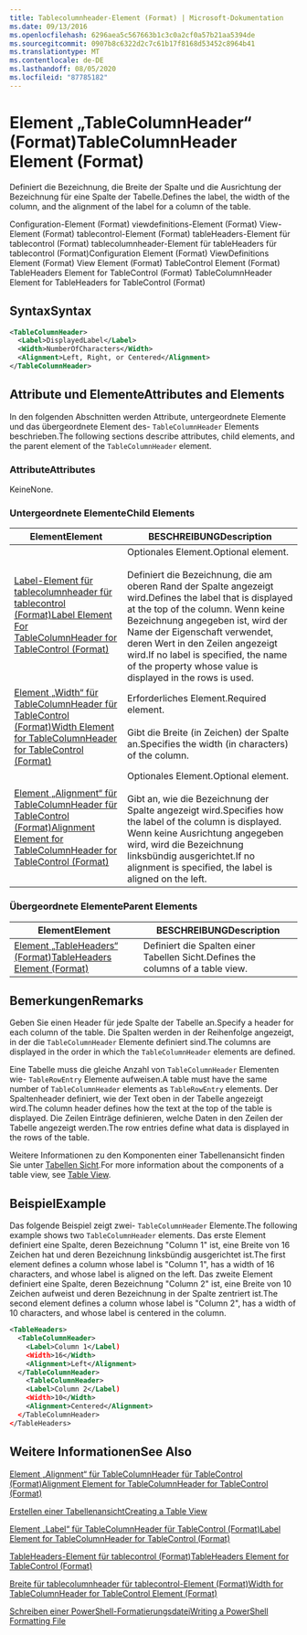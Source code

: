 ```yaml
---
title: Tablecolumnheader-Element (Format) | Microsoft-Dokumentation
ms.date: 09/13/2016
ms.openlocfilehash: 6296aea5c567663b1c3c0a2cf0a57b21aa5394de
ms.sourcegitcommit: 0907b8c6322d2c7c61b17f8168d53452c8964b41
ms.translationtype: MT
ms.contentlocale: de-DE
ms.lasthandoff: 08/05/2020
ms.locfileid: "87785182"
---
```

# <a name="tablecolumnheader-element-format"></a><span data-ttu-id="e9d9c-102">Element „TableColumnHeader“ (Format)</span><span class="sxs-lookup"><span data-stu-id="e9d9c-102">TableColumnHeader Element (Format)</span></span>

<span data-ttu-id="e9d9c-103">Definiert die Bezeichnung, die Breite der Spalte und die Ausrichtung der Bezeichnung für eine Spalte der Tabelle.</span><span class="sxs-lookup"><span data-stu-id="e9d9c-103">Defines the label, the width of the column, and the alignment of the label for a column of the table.</span></span>

<span data-ttu-id="e9d9c-104">Configuration-Element (Format) viewdefinitions-Element (Format) View-Element (Format) tablecontrol-Element (Format) tableHeaders-Element für tablecontrol (Format) tablecolumnheader-Element für tableHeaders für tablecontrol (Format)</span><span class="sxs-lookup"><span data-stu-id="e9d9c-104">Configuration Element (Format) ViewDefinitions Element (Format) View Element (Format) TableControl Element (Format) TableHeaders Element for TableControl (Format) TableColumnHeader Element for TableHeaders for TableControl (Format)</span></span>

## <a name="syntax"></a><span data-ttu-id="e9d9c-105">Syntax</span><span class="sxs-lookup"><span data-stu-id="e9d9c-105">Syntax</span></span>

```xml
<TableColumnHeader>
  <Label>DisplayedLabel</Label>
  <Width>NumberOfCharacters</Width>
  <Alignment>Left, Right, or Centered</Alignment>
</TableColumnHeader>
```

## <a name="attributes-and-elements"></a><span data-ttu-id="e9d9c-106">Attribute und Elemente</span><span class="sxs-lookup"><span data-stu-id="e9d9c-106">Attributes and Elements</span></span>

<span data-ttu-id="e9d9c-107">In den folgenden Abschnitten werden Attribute, untergeordnete Elemente und das übergeordnete Element des- `TableColumnHeader` Elements beschrieben.</span><span class="sxs-lookup"><span data-stu-id="e9d9c-107">The following sections describe attributes, child elements, and the parent element of the `TableColumnHeader` element.</span></span>

### <a name="attributes"></a><span data-ttu-id="e9d9c-108">Attribute</span><span class="sxs-lookup"><span data-stu-id="e9d9c-108">Attributes</span></span>

<span data-ttu-id="e9d9c-109">Keine</span><span class="sxs-lookup"><span data-stu-id="e9d9c-109">None.</span></span>

### <a name="child-elements"></a><span data-ttu-id="e9d9c-110">Untergeordnete Elemente</span><span class="sxs-lookup"><span data-stu-id="e9d9c-110">Child Elements</span></span>

|<span data-ttu-id="e9d9c-111">Element</span><span class="sxs-lookup"><span data-stu-id="e9d9c-111">Element</span></span>|<span data-ttu-id="e9d9c-112">BESCHREIBUNG</span><span class="sxs-lookup"><span data-stu-id="e9d9c-112">Description</span></span>|
|-------------|-----------------|
|[<span data-ttu-id="e9d9c-113">Label-Element für tablecolumnheader für tablecontrol (Format)</span><span class="sxs-lookup"><span data-stu-id="e9d9c-113">Label Element For TableColumnHeader for TableControl (Format)</span></span>](./label-element-for-tablecolumnheader-for-tablecontrol-format.md)|<span data-ttu-id="e9d9c-114">Optionales Element.</span><span class="sxs-lookup"><span data-stu-id="e9d9c-114">Optional element.</span></span><br /><br /> <span data-ttu-id="e9d9c-115">Definiert die Bezeichnung, die am oberen Rand der Spalte angezeigt wird.</span><span class="sxs-lookup"><span data-stu-id="e9d9c-115">Defines the label that is displayed at the top of the column.</span></span> <span data-ttu-id="e9d9c-116">Wenn keine Bezeichnung angegeben ist, wird der Name der Eigenschaft verwendet, deren Wert in den Zeilen angezeigt wird.</span><span class="sxs-lookup"><span data-stu-id="e9d9c-116">If no label is specified, the name of the property whose value is displayed in the rows is used.</span></span>|
|[<span data-ttu-id="e9d9c-117">Element „Width“ für TableColumnHeader für TableControl (Format)</span><span class="sxs-lookup"><span data-stu-id="e9d9c-117">Width Element for TableColumnHeader for TableControl (Format)</span></span>](./width-element-for-tablecolumnheader-for-tablecontrol-format.md)|<span data-ttu-id="e9d9c-118">Erforderliches Element.</span><span class="sxs-lookup"><span data-stu-id="e9d9c-118">Required element.</span></span><br /><br /> <span data-ttu-id="e9d9c-119">Gibt die Breite (in Zeichen) der Spalte an.</span><span class="sxs-lookup"><span data-stu-id="e9d9c-119">Specifies the width (in characters) of the column.</span></span>|
|[<span data-ttu-id="e9d9c-120">Element „Alignment“ für TableColumnHeader für TableControl (Format)</span><span class="sxs-lookup"><span data-stu-id="e9d9c-120">Alignment Element for TableColumnHeader for TableControl (Format)</span></span>](./alignment-element-for-tablecolumnheader-for-tablecontrol-format.md)|<span data-ttu-id="e9d9c-121">Optionales Element.</span><span class="sxs-lookup"><span data-stu-id="e9d9c-121">Optional element.</span></span><br /><br /> <span data-ttu-id="e9d9c-122">Gibt an, wie die Bezeichnung der Spalte angezeigt wird.</span><span class="sxs-lookup"><span data-stu-id="e9d9c-122">Specifies how the label of the column is displayed.</span></span> <span data-ttu-id="e9d9c-123">Wenn keine Ausrichtung angegeben wird, wird die Bezeichnung linksbündig ausgerichtet.</span><span class="sxs-lookup"><span data-stu-id="e9d9c-123">If no alignment is specified, the label is aligned on the left.</span></span>|

### <a name="parent-elements"></a><span data-ttu-id="e9d9c-124">Übergeordnete Elemente</span><span class="sxs-lookup"><span data-stu-id="e9d9c-124">Parent Elements</span></span>

|<span data-ttu-id="e9d9c-125">Element</span><span class="sxs-lookup"><span data-stu-id="e9d9c-125">Element</span></span>|<span data-ttu-id="e9d9c-126">BESCHREIBUNG</span><span class="sxs-lookup"><span data-stu-id="e9d9c-126">Description</span></span>|
|-------------|-----------------|
|[<span data-ttu-id="e9d9c-127">Element „TableHeaders“ (Format)</span><span class="sxs-lookup"><span data-stu-id="e9d9c-127">TableHeaders Element (Format)</span></span>](./tableheaders-element-format.md)|<span data-ttu-id="e9d9c-128">Definiert die Spalten einer Tabellen Sicht.</span><span class="sxs-lookup"><span data-stu-id="e9d9c-128">Defines the columns of a table view.</span></span>|

## <a name="remarks"></a><span data-ttu-id="e9d9c-129">Bemerkungen</span><span class="sxs-lookup"><span data-stu-id="e9d9c-129">Remarks</span></span>

<span data-ttu-id="e9d9c-130">Geben Sie einen Header für jede Spalte der Tabelle an.</span><span class="sxs-lookup"><span data-stu-id="e9d9c-130">Specify a header for each column of the table.</span></span> <span data-ttu-id="e9d9c-131">Die Spalten werden in der Reihenfolge angezeigt, in der die `TableColumnHeader` Elemente definiert sind.</span><span class="sxs-lookup"><span data-stu-id="e9d9c-131">The columns are displayed in the order in which the `TableColumnHeader` elements are defined.</span></span>

<span data-ttu-id="e9d9c-132">Eine Tabelle muss die gleiche Anzahl von `TableColumnHeader` Elementen wie- `TableRowEntry` Elemente aufweisen.</span><span class="sxs-lookup"><span data-stu-id="e9d9c-132">A table must have the same number of `TableColumnHeader` elements as `TableRowEntry` elements.</span></span> <span data-ttu-id="e9d9c-133">Der Spaltenheader definiert, wie der Text oben in der Tabelle angezeigt wird.</span><span class="sxs-lookup"><span data-stu-id="e9d9c-133">The column header defines how the text at the top of the table is displayed.</span></span> <span data-ttu-id="e9d9c-134">Die Zeilen Einträge definieren, welche Daten in den Zeilen der Tabelle angezeigt werden.</span><span class="sxs-lookup"><span data-stu-id="e9d9c-134">The row entries define what data is displayed in the rows of the table.</span></span>

<span data-ttu-id="e9d9c-135">Weitere Informationen zu den Komponenten einer Tabellenansicht finden Sie unter [Tabellen Sicht](./creating-a-table-view.md).</span><span class="sxs-lookup"><span data-stu-id="e9d9c-135">For more information about the components of a table view, see [Table View](./creating-a-table-view.md).</span></span>

## <a name="example"></a><span data-ttu-id="e9d9c-136">Beispiel</span><span class="sxs-lookup"><span data-stu-id="e9d9c-136">Example</span></span>

<span data-ttu-id="e9d9c-137">Das folgende Beispiel zeigt zwei- `TableColumnHeader` Elemente.</span><span class="sxs-lookup"><span data-stu-id="e9d9c-137">The following example shows two `TableColumnHeader` elements.</span></span> <span data-ttu-id="e9d9c-138">Das erste Element definiert eine Spalte, deren Bezeichnung "Column 1" ist, eine Breite von 16 Zeichen hat und deren Bezeichnung linksbündig ausgerichtet ist.</span><span class="sxs-lookup"><span data-stu-id="e9d9c-138">The first element defines a column whose label is "Column 1", has a width of 16 characters, and whose label is aligned on the left.</span></span> <span data-ttu-id="e9d9c-139">Das zweite Element definiert eine Spalte, deren Bezeichnung "Column 2" ist, eine Breite von 10 Zeichen aufweist und deren Bezeichnung in der Spalte zentriert ist.</span><span class="sxs-lookup"><span data-stu-id="e9d9c-139">The second element defines a column whose label is "Column 2", has a width of 10 characters, and whose label is centered in the column.</span></span>

```xml
<TableHeaders>
  <TableColumnHeader>
    <Label>Column 1</Label)
    <Width>16</Width>
    <Alignment>Left</Alignment>
  </TableColumnHeader>
    <TableColumnHeader>
    <Label>Column 2</Label)
    <Width>10</Width>
    <Alignment>Centered</Alignment>
  </TableColumnHeader>
</TableHeaders>
```

## <a name="see-also"></a><span data-ttu-id="e9d9c-140">Weitere Informationen</span><span class="sxs-lookup"><span data-stu-id="e9d9c-140">See Also</span></span>

[<span data-ttu-id="e9d9c-141">Element „Alignment“ für TableColumnHeader für TableControl (Format)</span><span class="sxs-lookup"><span data-stu-id="e9d9c-141">Alignment Element for TableColumnHeader for TableControl (Format)</span></span>](./alignment-element-for-tablecolumnheader-for-tablecontrol-format.md)

[<span data-ttu-id="e9d9c-142">Erstellen einer Tabellenansicht</span><span class="sxs-lookup"><span data-stu-id="e9d9c-142">Creating a Table View</span></span>](./creating-a-table-view.md)

[<span data-ttu-id="e9d9c-143">Element „Label“ für TableColumnHeader für TableControl (Format)</span><span class="sxs-lookup"><span data-stu-id="e9d9c-143">Label Element for TableColumnHeader for TableControl (Format)</span></span>](./label-element-for-tablecolumnheader-for-tablecontrol-format.md)

[<span data-ttu-id="e9d9c-144">TableHeaders-Element für tablecontrol (Format)</span><span class="sxs-lookup"><span data-stu-id="e9d9c-144">TableHeaders Element for TableControl (Format)</span></span>](./tableheaders-element-format.md)

[<span data-ttu-id="e9d9c-145">Breite für tablecolumnheader für tablecontrol-Element (Format)</span><span class="sxs-lookup"><span data-stu-id="e9d9c-145">Width for TableColumnHeader for TableControl Element (Format)</span></span>](./width-element-for-tablecolumnheader-for-tablecontrol-format.md)

[<span data-ttu-id="e9d9c-146">Schreiben einer PowerShell-Formatierungsdatei</span><span class="sxs-lookup"><span data-stu-id="e9d9c-146">Writing a PowerShell Formatting File</span></span>](./writing-a-powershell-formatting-file.md)
